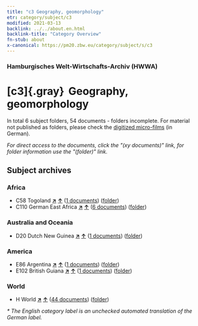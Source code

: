 ```yaml
---
title: "c3 Geography, geomorphology"
etr: category/subject/c3
modified: 2021-03-13
backlink: ../../about.en.html
backlink-title: "Category Overview"
fn-stub: about
x-canonical: https://pm20.zbw.eu/category/subject/s/c3
---
```


### Hamburgisches Welt-Wirtschafts-Archiv (HWWA)
# [c3]{.gray}&#8201; Geography, geomorphology&#160; 





In total 6 subject folders, 54 documents - folders incomplete.
For material not published as folders, please check the [digitized micro-films](/film/h1_sh.de.html) (in German).

_For direct access to the documents, click the "(xy documents)" link, for folder information use the "(folder)" link._

## Subject archives



### Africa

- C58 Togoland [**&nearr;**](../../../geo/i/141408/about.en.html "Togoland (all folders)") [**&uarr;**](../../../geo/about.en.html#C58 "Country category system") (<a href="https://pm20.zbw.eu/dfgview/sh/141408,144204" title="about: Togoland : Geography, geomorphology" target="_blank">1 documents</a>) ([folder](../../../../folder/sh/1414xx/141408/1442xx/144204/about.en.html))
- C110 German East Africa [**&nearr;**](../../../geo/i/141471/about.en.html "German East Africa (all folders)") [**&uarr;**](../../../geo/about.en.html#C110 "Country category system") (<a href="https://pm20.zbw.eu/dfgview/sh/141471,144204" title="about: German East Africa : Geography, geomorphology" target="_blank">6 documents</a>) ([folder](../../../../folder/sh/1414xx/141471/1442xx/144204/about.en.html))

### Australia and Oceania

- D20 Dutch New Guinea [**&nearr;**](../../../geo/i/141619/about.en.html "Dutch New Guinea (all folders)") [**&uarr;**](../../../geo/about.en.html#D20 "Country category system") (<a href="https://pm20.zbw.eu/dfgview/sh/141619,144204" title="about: Dutch New Guinea : Geography, geomorphology" target="_blank">1 documents</a>) ([folder](../../../../folder/sh/1416xx/141619/1442xx/144204/about.en.html))

### America

- E86 Argentina [**&nearr;**](../../../geo/i/141692/about.en.html "Argentina (all folders)") [**&uarr;**](../../../geo/about.en.html#E86 "Country category system") (<a href="https://pm20.zbw.eu/dfgview/sh/141692,144204" title="about: Argentina : Geography, geomorphology" target="_blank">1 documents</a>) ([folder](../../../../folder/sh/1416xx/141692/1442xx/144204/about.en.html))
- E102 British Guiana [**&nearr;**](../../../geo/i/141700/about.en.html "British Guiana (all folders)") [**&uarr;**](../../../geo/about.en.html#E102 "Country category system") (<a href="https://pm20.zbw.eu/dfgview/sh/141700,144204" title="about: British Guiana : Geography, geomorphology" target="_blank">1 documents</a>) ([folder](../../../../folder/sh/1417xx/141700/1442xx/144204/about.en.html))

### World

- H World [**&nearr;**](../../../geo/i/141728/about.en.html "World (all folders)") [**&uarr;**](../../../geo/about.en.html#H "Country category system") (<a href="https://pm20.zbw.eu/dfgview/sh/141728,144204" title="about: World : Geography, geomorphology" target="_blank">44 documents</a>) ([folder](../../../../folder/sh/1417xx/141728/1442xx/144204/about.en.html))


_* The English category label is an unchecked automated translation of the German label._

